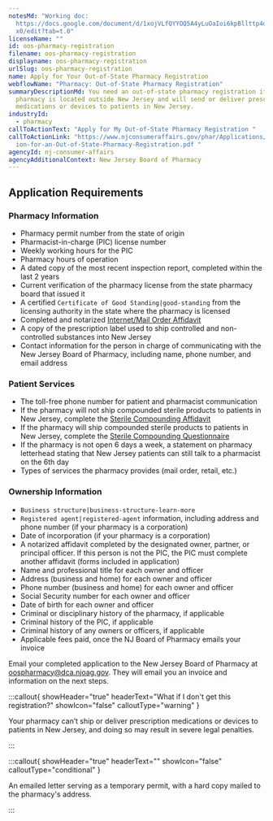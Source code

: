 ```yaml
---
notesMd: "Working doc:
  https://docs.google.com/document/d/1xojVLfQYYOQ5A4yLuOaIoi6kpBllttp4dAurn1aAT\
  x0/edit?tab=t.0"
licenseName: ""
id: oos-pharmacy-registration
filename: oos-pharmacy-registration
displayname: oos-pharmacy-registration
urlSlug: oos-pharmacy-registration
name: Apply for Your Out-of-State Pharmacy Registration
webflowName: "Pharmacy: Out-of-State Pharmacy Registration"
summaryDescriptionMd: You need an out-of-state pharmacy registration if your
  pharmacy is located outside New Jersey and will send or deliver prescription
  medications or devices to patients in New Jersey.
industryId:
  - pharmacy
callToActionText: "Apply for My Out-of-State Pharmacy Registration "
callToActionLink: "https://www.njconsumeraffairs.gov/phar/Applications/Applicat\
  ion-for-an-Out-of-State-Pharmacy-Registration.pdf "
agencyId: nj-consumer-affairs
agencyAdditionalContext: New Jersey Board of Pharmacy
---
```

## Application Requirements

### Pharmacy Information

* Pharmacy permit number from the state of origin 
* Pharmacist-in-charge (PIC) license number
* Weekly working hours for the PIC
* Pharmacy hours of operation
* A dated copy of the most recent inspection report, completed within the last 2 years
* Current verification of the pharmacy license from the state pharmacy board that issued it
* A certified `Certificate of Good Standing|good-standing` from the licensing authority in the state where the pharmacy is licensed
* Completed and notarized [Internet/Mail Order Affidavit](https://www.njconsumeraffairs.gov/phar/Applications/Internet-Mail-Order-Affidavit.pdf)
* A copy of the prescription label used to ship controlled and non-controlled substances into New Jersey
* Contact information for the person in charge of communicating with the New Jersey Board of Pharmacy, including name, phone number, and email address

### Patient Services

* The toll-free phone number for patient and pharmacist communication
* If the pharmacy will not ship compounded sterile products to patients in New Jersey, complete the [Sterile Compounding Affidavit](https://www.njconsumeraffairs.gov/phar/Applications/Sterile-Compounding-Affidavit.pdf)
* If the pharmacy will ship compounded sterile products to patients in New Jersey, complete the [Sterile Compounding Questionnaire](https://www.njconsumeraffairs.gov/phar/Applications/Sterile-Compounding-Questionnaire.pdf)
* If the pharmacy is not open 6 days a week, a statement on pharmacy letterhead stating that New Jersey patients can still talk to a pharmacist on the 6th day
* Types of services the pharmacy provides (mail order, retail, etc.)

### Ownership Information

*  `Business structure|business-structure-learn-more` 
*  `Registered agent|registered-agent` information, including address and phone number (if your pharmacy is a corporation)
* Date of incorporation (if your pharmacy is a corporation)
* A notarized affidavit completed by the designated owner, partner, or principal officer. If this person is not the PIC, the PIC must complete another affidavit (forms included in application)
* Name and professional title for each owner and officer
* Address (business and home) for each owner and officer
* Phone number (business and home) for each owner and officer
* Social Security number for each owner and officer
* Date of birth for each owner and officer
* Criminal or disciplinary history of the pharmacy, if applicable
* Criminal history of the PIC, if applicable
* Criminal history of any owners or officers, if applicable
* Applicable fees paid, once the NJ Board of Pharmacy emails your invoice

Email your completed application to the New Jersey Board of Pharmacy at [oospharmacy@dca.njoag.gov](mailto:oospharmacy@dca.njoag.gov). They will email you an invoice and information on the next steps. 

:::callout{ showHeader="true" headerText="What if I don't get this registration?" showIcon="false" calloutType="warning" }

Your pharmacy can’t ship or deliver prescription medications or devices to patients in New Jersey, and doing so may result in severe legal penalties.

:::

:::callout{ showHeader="true" headerText="" showIcon="false" calloutType="conditional" }

An emailed letter serving as a temporary permit, with a hard copy mailed to the pharmacy's address.

:::
